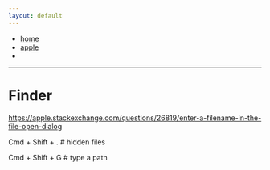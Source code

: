 ```yaml
---
layout: default
---
```

- [home](/index.md)
- [apple](/apple.md)
-
---
# Finder
https://apple.stackexchange.com/questions/26819/enter-a-filename-in-the-file-open-dialog

Cmd + Shift + . # hidden files

Cmd + Shift + G # type a path
